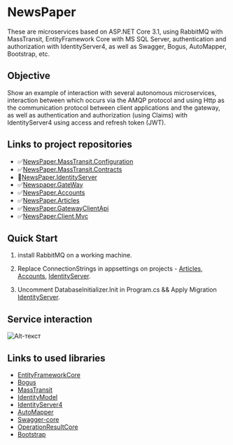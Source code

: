 # NewsPaper
These are microservices based on ASP.NET Core 3.1, using RabbitMQ with MassTransit, EntityFramework Core with MS SQL Server, authentication and authorization with IdentityServer4, as well as Swagger, Bogus, AutoMapper, Bootstrap, etc.

## Objective

Show an example of interaction with several autonomous microservices, interaction between which occurs via the AMQP protocol and using Http as the communication protocol between client applications and the gateway, as well as authentication and authorization (using Claims) with IdentityServer4 using access and refresh token (JWT).

## Links to project repositories
- :white_check_mark:[NewsPaper.MassTransit.Configuration](https://github.com/PKravchenko-ki16/NewsPaper.MassTransit.Configuration)
- :white_check_mark:[NewsPaper.MassTransit.Contracts](https://github.com/PKravchenko-ki16/NewsPaper.MassTransit.Contracts)
- :black_square_button:[NewsPaper.IdentityServer]()
- :white_check_mark:[Newspaper.GateWay](https://github.com/PKravchenko-ki16/Newspaper.GateWay)
- :white_check_mark:[NewsPaper.Accounts](https://github.com/PKravchenko-ki16/NewsPaper.Accounts)
- :white_check_mark:[NewsPaper.Articles](https://github.com/PKravchenko-ki16/NewsPaper.Articles)
- :white_check_mark:[NewsPaper.GatewayClientApi](https://github.com/PKravchenko-ki16/NewsPaper.GatewayClientApi)
- :white_check_mark:[NewsPaper.Client.Mvc](https://github.com/PKravchenko-ki16/NewsPaper.Client.Mvc)

## Quick Start

1. install RabbitMQ on a working machine.

2. Replace ConnectionStrings in appsettings on projects - [Articles](https://github.com/PKravchenko-ki16/NewsPaper.Articles),
[Accounts](https://github.com/PKravchenko-ki16/NewsPaper.Accounts), 
[IdentityServer]().

3. Uncomment DatabaseInitializer.Init in Program.cs && Apply Migration [IdentityServer]().

## Service interaction

![Alt-текст](https://downloader.disk.yandex.ru/preview/e304b2df662d5d99e91b71747bc7b2ba59a9992263e658d96937ee129237feaf/5fabf7a0/VUHxBsYNKkEoy_LddVsUJYfDiZGeRwA3E60lutdfs4p4MhsQ3jLJMfP_76twK_rye2OaSzzsPWXwyDG0Gv2oFQ==?uid=0&filename=NewsPapar.png&disposition=inline&hash=&limit=0&content_type=image%2Fpng&tknv=v2&owner_uid=311404214&size=2048x2048 "Service interaction")

## Links to used libraries
- [EntityFrameworkCore](https://github.com/dotnet/efcore)
- [Bogus](https://github.com/bchavez/Bogus)
- [MassTransit](https://github.com/MassTransit/MassTransit)
- [IdentityModel](https://github.com/IdentityModel/IdentityModel)
- [IdentityServer4](https://github.com/IdentityServer/IdentityServer4)
- [AutoMapper](https://github.com/AutoMapper/AutoMapper)
- [Swagger-core](https://github.com/swagger-api/swagger-core)
- [OperationResultCore](https://www.nuget.org/packages/OperationResultCore)
- [Bootstrap](https://github.com/twbs/bootstrap)
